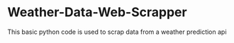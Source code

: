 # Weather-Data-Web-Scrapper
This basic python code is used to scrap data from a weather prediction api
